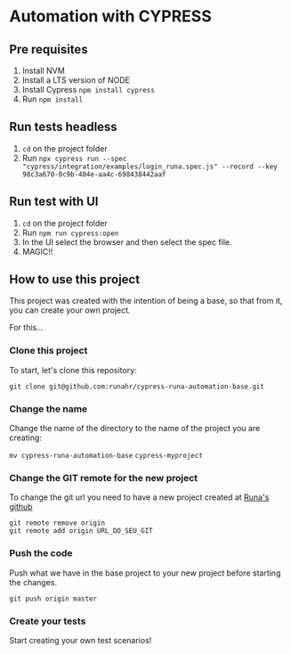 # Automation with CYPRESS

## Pre requisites

1. Install NVM
2. Install a LTS version of NODE
3. Install Cypress ```npm install cypress```
4. Run ```npm install```

## Run tests headless

1. ```cd``` on the project folder
2. Run ```npx cypress run --spec "cypress/integration/examples/login_runa.spec.js" --record --key 98c3a670-0c9b-404e-aa4c-698438442aaf```

## Run test with UI

1. ```cd``` on the project folder
2. Run ```npm run cypress:open```
3. In the UI select the browser and then select the spec file.
4. MAGIC!!


## How to use this project
This project was created with the intention of being a base, so that from it, you can create your own project.

For this...

### Clone this project
To start, let's clone this repository:
```
git clone git@github.com:runahr/cypress-runa-automation-base.git
```

### Change the name
Change the name of the directory to the name of the project you are creating:

`mv cypress-runa-automation-base` `cypress-myproject`


### Change the GIT remote for the new project
To change the git url you need to have a new project created at [Runa's github](https://github.com/runahr)
```
git remote remove origin
git remote add origin URL_DO_SEU_GIT
```

### Push the code
Push what we have in the base project to your new project before starting the changes.
```
git push origin master
```

### Create your tests
Start creating your own test scenarios!
